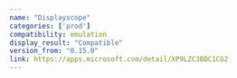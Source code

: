 ```yaml
---
name: "Displayscope"
categories: ['prod']
compatibility: emulation
display_result: "Compatible"
version_from: "0.15.0"
link: https://apps.microsoft.com/detail/XP9LZC3BDC1CG2
---
```

